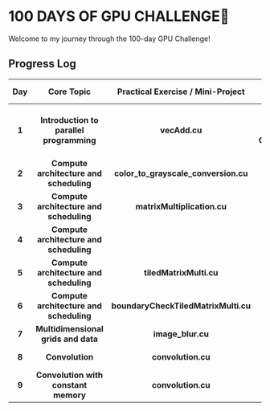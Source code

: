 # 100 DAYS OF GPU CHALLENGE🚀

Welcome to my journey through the 100-day GPU Challenge! 

## Progress Log

| **Day** | **Core Topic**                                   | **Practical Exercise / Mini-Project**                       |  **Resource Suggestions**                                                      |
|:-------:|:------------------------------------------------:|:-----------------------------------------------------------:|:------------------------------------------------------------------------------:|
|  **1**  | **Introduction to parallel programming**         | **vecAdd.cu**                                               | **PMPP Book: Chapter 1**; **Wing J. Computational Thinking**                   |
|  **2**  | **Compute architecture and scheduling**          | **color_to_grayscale_conversion.cu**                        | **PMPP Book: Chapter 4**                                                       |
|  **3**  | **Compute architecture and scheduling**          | **matrixMultiplication.cu**                                 | **PMPP Book: Chapter 4 Exercise**                                              |
|  **4**  | **Compute architecture and scheduling**          |                                                             | **PMPP Book: Chapter 5**                                                       |
|  **5**  | **Compute architecture and scheduling**          | **tiledMatrixMulti.cu**                                     | **PMPP Book: Chapter 5**                                                       |
|  **6**  | **Compute architecture and scheduling**          | **boundaryCheckTiledMatrixMulti.cu**                        | **PMPP Book: Chapter 5**                                                       |
|  **7**  | **Multidimensional grids and data**              | **image_blur.cu**                                           | **PMPP Book: Chapter 3**                                                       |
|  **8**  | **Convolution**                                  | **convolution.cu**                                          | **PMPP Book: Chapter 7**                                                       |
|  **9**  | **Convolution with constant memory**             | **convolution.cu**                                          | **PMPP Book: Chapter 7**                                                       |
